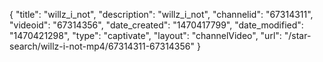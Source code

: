 {
    "title": "willz_i_not",
    "description": "willz_i_not",
    "channelid": "67314311",
    "videoid": "67314356",
    "date_created": "1470417799",
    "date_modified": "1470421298",
    "type": "captivate",
    "layout": "channelVideo",
    "url": "\/star-search\/willz-i-not-mp4\/67314311-67314356"
}